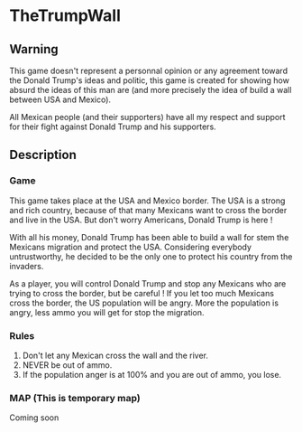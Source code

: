 # TheTrumpWall
## Warning

This game doesn't represent a personnal opinion or any agreement toward the Donald Trump's ideas and politic, this game is created for showing how absurd the ideas of this man are (and more precisely the idea of build a wall between USA and Mexico).

All Mexican people (and their supporters) have all my respect and support for their fight against Donald Trump and his supporters.


## Description
### Game

This game takes place at the USA and Mexico border. The USA is a strong and rich country, because of that many Mexicans want to cross the border and live in the USA. But don't worry Americans, Donald Trump is here !

With all his money, Donald Trump has been able to build a wall for stem the Mexicans migration and protect the USA. Considering everybody untrustworthy, he decided to be the only one to protect his country from the invaders.

As a player, you will control Donald Trump and stop any Mexicans who are trying to cross the border, but be careful !
If you let too much Mexicans cross the border, the US population will be angry. More the population is angry, less ammo you will get for stop the migration.


### Rules

1. Don't let any Mexican cross the wall and the river.
2. NEVER be out of ammo.
3. If the population anger is at 100% and you are out of ammo, you lose.


### MAP (This is temporary map)

Coming soon

